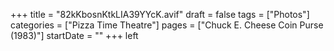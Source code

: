 +++
title = "82kKbosnKtkLIA39YYcK.avif"
draft = false
tags = ["Photos"]
categories = ["Pizza Time Theatre"]
pages = ["Chuck E. Cheese Coin Purse (1983)"]
startDate = ""
+++
left
